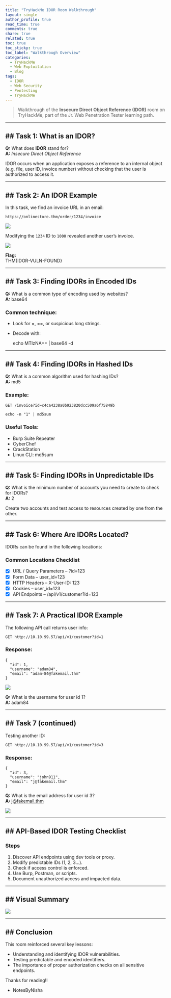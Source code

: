 ```yaml
---
title: "TryHackMe IDOR Room Walkthrough"
layout: single
author_profile: true
read_time: true
comments: true
share: true
related: true
toc: true
toc_sticky: true
toc_label: "Walkthrough Overview"
categories:
  - TryHackMe
  - Web Exploitation
  - Blog
tags:
  - IDOR
  - Web Security
  - Pentesting
  - TryHackMe
---
```


> Walkthrough of the **Insecure Direct Object Reference (IDOR)** room on TryHackMe, part of the Jr. Web Penetration Tester learning path.

---

## ## Task 1: What is an IDOR?

**Q:** What does **IDOR** stand for?  
**A:** *Insecure Direct Object Reference*

IDOR occurs when an application exposes a reference to an internal object (e.g. file, user ID, invoice number) without checking that the user is authorized to access it.

---

## ## Task 2: An IDOR Example

In this task, we find an invoice URL in an email:

    https://onlinestore.thm/order/1234/invoice
    
<img src="https://github.com/Nisha318/Nisha318.github.io/blob/master/assets/images/thm/idor/idor-02.PNG">

Modifying the `1234` ID to `1000` revealed another user’s invoice.

<img src="https://github.com/Nisha318/Nisha318.github.io/blob/master/assets/images/thm/idor/idor-03.PNG">


**Flag:**  
    THM{IDOR-VULN-FOUND}

---

## ## Task 3: Finding IDORs in Encoded IDs

**Q:** What is a common type of encoding used by websites?  
**A:** base64

### Common technique:
- Look for =, ==, or suspicious long strings.
- Decode with:

    echo MTIzNA== | base64 -d

---

## ## Task 4: Finding IDORs in Hashed IDs

**Q:** What is a common algorithm used for hashing IDs?  
**A:** md5

### Example:

    GET /invoice?id=c4ca4238a0b923820dcc509a6f75849b

    echo -n "1" | md5sum

### Useful Tools:
- Burp Suite Repeater
- CyberChef
- CrackStation
- Linux CLI: md5sum

---

## ## Task 5: Finding IDORs in Unpredictable IDs

**Q:** What is the minimum number of accounts you need to create to check for IDORs?  
**A:** 2

Create two accounts and test access to resources created by one from the other.

---

## ## Task 6: Where Are IDORs Located?

IDORs can be found in the following locations:

### Common Locations Checklist

- [x] URL / Query Parameters – ?id=123
- [x] Form Data – user_id=123
- [x] HTTP Headers – X-User-ID: 123
- [x] Cookies – user_id=123
- [x] API Endpoints – /api/v1/customer?id=123

---

## ## Task 7: A Practical IDOR Example

The following API call returns user info:

    GET http://10.10.99.57/api/v1/customer?id=1

### Response:

    {
      "id": 1,
      "username": "adam84",
      "email": "adam-84@fakemail.thm"
    }

<img src="https://github.com/Nisha318/Nisha318.github.io/blob/master/assets/images/thm/idor/idor-04.PNG">


**Q:** What is the username for user id 1?  
**A:** adam84

---

## ## Task 7 (continued)

Testing another ID:

    GET http://10.10.99.57/api/v1/customer?id=3

### Response:

    {
      "id": 3,
      "username": "john911",
      "email": "j@fakemail.thm"
    }

**Q:** What is the email address for user id 3?  
**A:** j@fakemail.thm

<img src="https://github.com/Nisha318/Nisha318.github.io/blob/master/assets/images/thm/idor/idor-05.PNG">


---

## ## API-Based IDOR Testing Checklist

### Steps

1. Discover API endpoints using dev tools or proxy.
2. Modify predictable IDs (1, 2, 3...).
3. Check if access control is enforced.
4. Use Burp, Postman, or scripts.
5. Document unauthorized access and impacted data.

---

## ## Visual Summary

<img src="https://github.com/Nisha318/Nisha318.github.io/blob/master/assets/images/thm/idor/idor-01.PNG">




---

## ## Conclusion

This room reinforced several key lessons:
- Understanding and identifying IDOR vulnerabilities.
- Testing predictable and encoded identifiers.
- The importance of proper authorization checks on all sensitive endpoints.

Thanks for reading!! 

- NotesByNisha